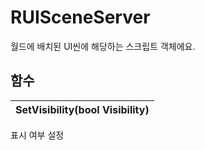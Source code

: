 # **RUISceneServer**

월드에 배치된 UI씬에 해당하는 스크립트 객체에요. 
## **함수**

| **SetVisibility(bool Visibility)** |
| :--- |
표시 여부 설정 
